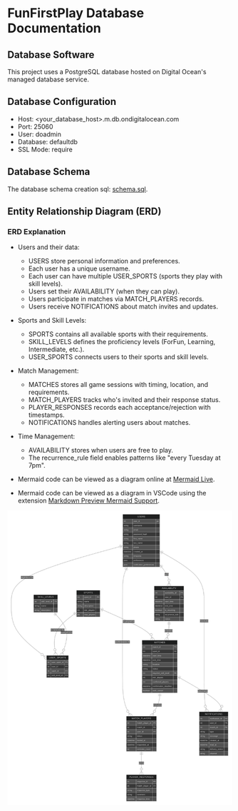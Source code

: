 # FunFirstPlay Database Documentation

## Database Software

This project uses a PostgreSQL database hosted on Digital Ocean's managed database service.

## Database Configuration

- Host: <your_database_host>.m.db.ondigitalocean.com
- Port: 25060
- User: doadmin
- Database: defaultdb
- SSL Mode: require

## Database Schema

The database schema creation sql: [schema.sql](sql/schema.sql).

## Entity Relationship Diagram (ERD)

### ERD Explanation

- Users and their data:
  - USERS store personal information and preferences.
  - Each user has a unique username.
  - Each user can have multiple USER_SPORTS (sports they play with skill levels).
  - Users set their AVAILABILITY (when they can play).
  - Users participate in matches via MATCH_PLAYERS records.
  - Users receive NOTIFICATIONS about match invites and updates.

- Sports and Skill Levels:
  - SPORTS contains all available sports with their requirements.
  - SKILL_LEVELS defines the proficiency levels (ForFun, Learning, Intermediate, etc.).
  - USER_SPORTS connects users to their sports and skill levels.

- Match Management:
  - MATCHES stores all game sessions with timing, location, and requirements.
  - MATCH_PLAYERS tracks who's invited and their response status.
  - PLAYER_RESPONSES records each acceptance/rejection with timestamps.
  - NOTIFICATIONS handles alerting users about matches.

- Time Management:
  - AVAILABILITY stores when users are free to play.
  - The recurrence_rule field enables patterns like "every Tuesday at 7pm".

- Mermaid code can be viewed as a diagram online at [Mermaid Live](https://mermaid.live).
- Mermaid code can be viewed as a diagram in VSCode using the extension [Markdown Preview Mermaid Support](https://marketplace.visualstudio.com/items?itemName=bierner.markdown-mermaid).

![ERD](erd/erd.svg)

